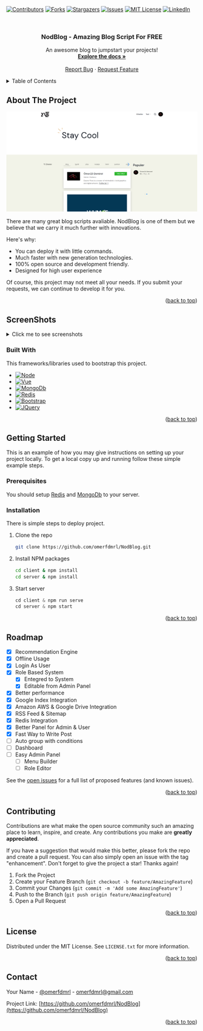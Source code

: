 <!-- Improved compatibility of back to top link: See: https://github.com/othneildrew/Best-README-Template/pull/73 -->
<a name="readme-top"></a>
<!--
*** Thanks for checking out the Best-README-Template. If you have a suggestion
*** that would make this better, please fork the repo and create a pull request
*** or simply open an issue with the tag "enhancement".
*** Don't forget to give the project a star!
*** Thanks again! Now go create something AMAZING! :D
-->



<!-- PROJECT SHIELDS -->
<!--
*** I'm using markdown "reference style" links for readability.
*** Reference links are enclosed in brackets [ ] instead of parentheses ( ).
*** See the bottom of this document for the declaration of the reference variables
*** for contributors-url, forks-url, etc. This is an optional, concise syntax you may use.
*** https://www.markdownguide.org/basic-syntax/#reference-style-links
-->
[![Contributors][contributors-shield]][contributors-url]
[![Forks][forks-shield]][forks-url]
[![Stargazers][stars-shield]][stars-url]
[![Issues][issues-shield]][issues-url]
[![MIT License][license-shield]][license-url]
[![LinkedIn][linkedin-shield]][linkedin-url]



<!-- PROJECT LOGO -->
<br />
<div align="center">

  <h3 align="center">NodBlog - Amazing Blog Script For FREE</h3>

  <p align="center">
    An awesome blog to jumpstart your projects!
    <br />
    <a href="https://github.com/othneildrew/Best-README-Template"><strong>Explore the docs »</strong></a>
    <br />
    <br />
    <a href="https://github.com/othneildrew/NodBlog/issues">Report Bug</a>
    ·
    <a href="https://github.com/othneildrew/NodBlog/issues">Request Feature</a>
  </p>
</div>



<!-- TABLE OF CONTENTS -->
<details>
  <summary>Table of Contents</summary>
  <ol>
    <li>
      <a href="#about-the-project">About The Project</a>
      <ul>
        <li><a href="#built-with">Built With</a></li>
      </ul>
    </li>
    <li><a href="#screenshots">ScreenShots</a></li>
    <li>
      <a href="#getting-started">Getting Started</a>
      <ul>
        <li><a href="#prerequisites">Prerequisites</a></li>
        <li><a href="#installation">Installation</a></li>
      </ul>
    </li>
    <li><a href="#roadmap">Roadmap</a></li>
    <li><a href="#contributing">Contributing</a></li>
    <li><a href="#license">License</a></li>
    <li><a href="#contact">Contact</a></li>
  </ol>
</details>



<!-- ABOUT THE PROJECT -->
## About The Project

![NodBlog Screen Shot](screenshots/1.png)



There are many great blog scripts avaliable. NodBlog is one of them but we believe that we carry it much further with innovations.

Here's why:
* You can deploy it with little commands.
* Much faster with new generation technologies.
* 100% open source and development friendly.
* Designed for high user experience

Of course, this project may not meet all your needs. If you submit your requests, we can continue to develop it for you.

<p align="right">(<a href="#readme-top">back to top</a>)</p>

## ScreenShots
<details>
  <summary>Click me to see screenshots</summary>
  
  ![Home](screenshots/1.png)
  
  ![SearchBar](screenshots/2.png)
  
  ![Admin Settings](screenshots/2.png)
  
  ![Post Edit](screenshots/3.png)
  
  ![Single Post](screenshots/4.png)
  
  ![Post Comments](screenshots/7.png)
  
  ![Single Post (After Scroll)](screenshots/5.png)
  
  ![Tag List](screenshots/6.png)
  
  ![Offline Home Page](screenshots/9.png)
  
  ![Offline Single Post Page](screenshots/10.png)
  
</details>

### Built With

This frameworks/libraries used to bootstrap this project.

* [![Node][Node.js]][Node-url]
* [![Vue][Vue.js]][Vue-url]
* [![MongoDb][MongoDb]][MongoDb-url]
* [![Redis][Redis]][Redis-url]
* [![Bootstrap][Bootstrap.com]][Bootstrap-url]
* [![JQuery][JQuery.com]][JQuery-url]

<p align="right">(<a href="#readme-top">back to top</a>)</p>



<!-- GETTING STARTED -->
## Getting Started

This is an example of how you may give instructions on setting up your project locally.
To get a local copy up and running follow these simple example steps.

### Prerequisites

You should setup [Redis](Redis-url) and [MongoDb](MongoDb-url) to your server.

### Installation

There is simple steps to deploy project.

1. Clone the repo
   ```sh
   git clone https://github.com/omerfdmrl/NodBlog.git
   ```
2. Install NPM packages
   ```sh
   cd client & npm install
   cd server & npm install
   ```
3. Start server
   ```js
   cd client & npm run serve
   cd server & npm start
   ```

<p align="right">(<a href="#readme-top">back to top</a>)</p>


<!-- ROADMAP -->
## Roadmap

- [x] Recommendation Engine
- [x] Offline Usage 
- [x] Login As User
- [x] Role Based System
  - [x] Entegred to System
  - [x] Editable from Admin Panel
- [x] Better performance
- [x] Google Index Integration
- [x] Amazon AWS & Google Drive Integration
- [x] RSS Feed & Sitemap 
- [x] Redis Integration
- [x] Better Panel for Admin & User
- [x] Fast Way to Write Post
- [ ] Auto group with conditions
- [ ] Dashboard
- [ ] Easy Admin Panel
  - [ ] Menu Builder
  - [ ] Role Editor

See the [open issues](https://github.com/omerfdmrl/NodBlog/issues) for a full list of proposed features (and known issues).

<p align="right">(<a href="#readme-top">back to top</a>)</p>



<!-- CONTRIBUTING -->
## Contributing

Contributions are what make the open source community such an amazing place to learn, inspire, and create. Any contributions you make are **greatly appreciated**.

If you have a suggestion that would make this better, please fork the repo and create a pull request. You can also simply open an issue with the tag "enhancement".
Don't forget to give the project a star! Thanks again!

1. Fork the Project
2. Create your Feature Branch (`git checkout -b feature/AmazingFeature`)
3. Commit your Changes (`git commit -m 'Add some AmazingFeature'`)
4. Push to the Branch (`git push origin feature/AmazingFeature`)
5. Open a Pull Request

<p align="right">(<a href="#readme-top">back to top</a>)</p>



<!-- LICENSE -->
## License

Distributed under the MIT License. See `LICENSE.txt` for more information.

<p align="right">(<a href="#readme-top">back to top</a>)</p>



<!-- CONTACT -->
## Contact

Your Name - [@omerfdmrl](https://twitter.com/omerfdmrl) - omerfdmrl@gmail.com

Project Link: [https://github.com/omerfdmrl/NodBlog](https://github.com/omerfdmrl/NodBlog)

<p align="right">(<a href="#readme-top">back to top</a>)</p>


<!-- MARKDOWN LINKS & IMAGES -->
<!-- https://www.markdownguide.org/basic-syntax/#reference-style-links -->
[contributors-shield]: https://img.shields.io/github/contributors/othneildrew/Best-README-Template.svg?style=for-the-badge
[contributors-url]: https://github.com/othneildrew/Best-README-Template/graphs/contributors
[forks-shield]: https://img.shields.io/github/forks/othneildrew/Best-README-Template.svg?style=for-the-badge
[forks-url]: https://github.com/othneildrew/Best-README-Template/network/members
[stars-shield]: https://img.shields.io/github/stars/othneildrew/Best-README-Template.svg?style=for-the-badge
[stars-url]: https://github.com/othneildrew/Best-README-Template/stargazers
[issues-shield]: https://img.shields.io/github/issues/othneildrew/Best-README-Template.svg?style=for-the-badge
[issues-url]: https://github.com/othneildrew/Best-README-Template/issues
[license-shield]: https://img.shields.io/github/license/othneildrew/Best-README-Template.svg?style=for-the-badge
[license-url]: https://github.com/othneildrew/Best-README-Template/blob/master/LICENSE.txt
[linkedin-shield]: https://img.shields.io/badge/-LinkedIn-black.svg?style=for-the-badge&logo=linkedin&colorB=555
[linkedin-url]: https://linkedin.com/in/othneildrew
[product-screenshot]: images/screenshot.png
[Node.js]: https://img.shields.io/badge/node.js-000000?style=for-the-badge&logo=nextdotjs&logoColor=white
[Node-url]: https://nodejs.org/
[React.js]: https://img.shields.io/badge/React-20232A?style=for-the-badge&logo=react&logoColor=61DAFB
[React-url]: https://reactjs.org/
[Vue.js]: https://img.shields.io/badge/Vue.js-35495E?style=for-the-badge&logo=vuedotjs&logoColor=4FC08D
[Vue-url]: https://vuejs.org/
[Angular.io]: https://img.shields.io/badge/Angular-DD0031?style=for-the-badge&logo=angular&logoColor=white
[Angular-url]: https://angular.io/
[Svelte.dev]: https://img.shields.io/badge/Svelte-4A4A55?style=for-the-badge&logo=svelte&logoColor=FF3E00
[Svelte-url]: https://svelte.dev/
[Laravel.com]: https://img.shields.io/badge/Laravel-FF2D20?style=for-the-badge&logo=laravel&logoColor=white
[Laravel-url]: https://laravel.com
[Bootstrap.com]: https://img.shields.io/badge/Bootstrap-563D7C?style=for-the-badge&logo=bootstrap&logoColor=white
[Bootstrap-url]: https://getbootstrap.com
[JQuery.com]: https://img.shields.io/badge/jQuery-0769AD?style=for-the-badge&logo=jquery&logoColor=white
[JQuery-url]: https://jquery.com 
[MongoDb]: https://img.shields.io/badge/jQuery-0769AD?style=for-the-badge&logo=jquery&logoColor=white
[MongoDb-url]: https://www.mongodb.com
[Redis]: https://img.shields.io/badge/Redis-0769AD?style=for-the-badge&logo=nodejs&logoColor=red
[Redis-url]: https://redis.io
